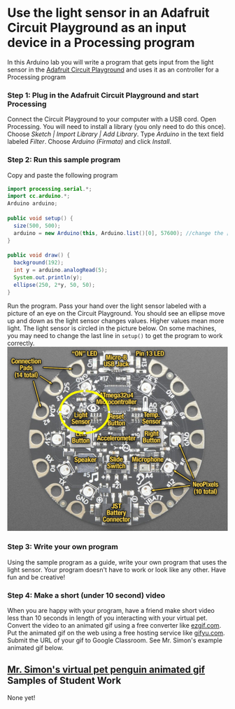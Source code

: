 # Use the light sensor in an Adafruit Circuit Playground as an input device in a Processing program
In this Arduino lab you will write a program that gets input from the light sensor in the [Adafruit Circuit Playground](https://www.adafruit.com/product/3000) and uses it as an controller for a Processing program

### Step 1: Plug in the Adafruit Circuit Playground and start Processing
Connect the Circuit Playground to your computer with a USB cord. Open Processing. You will need to install a library (you only need to do this once). Choose *Sketch | Import Library | Add Library*.  Type *Arduino* in the text field labeled *Filter*. Choose *Arduino (Firmata)* and click *Install*.

### Step 2: Run this sample program
Copy and paste the following program
```java {.line-numbers}
import processing.serial.*;
import cc.arduino.*;
Arduino arduino;

public void setup() {
  size(500, 500);
  arduino = new Arduino(this, Arduino.list()[0], 57600); //change the [0] to a [1] or [2] etc. if your program doesn't work
}

public void draw() {
  background(192);
  int y = arduino.analogRead(5);
  System.out.println(y);
  ellipse(250, 2*y, 50, 50);
}
```
Run the program. Pass your hand over the light sensor labeled with a picture of an eye on the Circuit Playground. You should see an ellipse move up and down as the light sensor changes values. Higher values mean more light. The light sensor is circled in the picture below. On some machines, you may need to change the last line in `setup()` to get the program to work correctly.
![](CircuitPlayground.PNG)

### Step 3: Write your own program
Using the sample program as a guide, write your own program that uses the light sensor. Your program doesn't have to work or look like any other. Have fun and be creative! 

### Step 4: Make a short (under 10 second) video
When you are happy with your program, have a friend make short video less than 10 seconds in length of you interacting with your virtual pet. Convert the video to an animated gif using a free converter like [ezgif.com](https://ezgif.com/). Put the animated gif on the web using a free hosting service like [gifyu.com](https://gifyu.com/). Submit the URL of your gif to Google Classroom. See Mr. Simon's example animated gif below.   

<!-- ### Have something cool that can be shown at back to school night?
Back to school night is Thursday September 19. Let me know if I can use your program at back to school night.   -->

[Mr. Simon's virtual pet penguin animated gif](https://gifyu.com/image/GaWB)   
Samples of Student Work
-----------------------
None yet!



